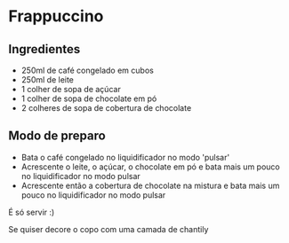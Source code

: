 # Frappuccino

## Ingredientes

- 250ml de café congelado em cubos
- 250ml de leite
- 1 colher de sopa de açúcar
- 1 colher de sopa de chocolate em pó
- 2 colheres de sopa de cobertura de chocolate

## Modo de preparo

- Bata o café congelado no liquidificador no modo 'pulsar'
- Acrescente o leite, o açúcar, o chocolate em pó e bata mais um pouco no liquidificador no modo pulsar
- Acrescente então a cobertura de chocolate na mistura e bata mais um pouco no liquidificador no modo pulsar

É só servir :)

Se quiser decore o copo com uma camada de chantily
